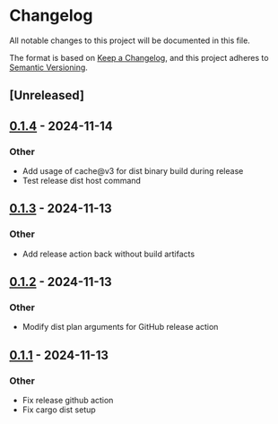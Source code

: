 # Changelog

All notable changes to this project will be documented in this file.

The format is based on [Keep a Changelog](https://keepachangelog.com/en/1.0.0/),
and this project adheres to [Semantic Versioning](https://semver.org/spec/v2.0.0.html).

## [Unreleased]

## [0.1.4](https://github.com/endoze/axum-rails-cookie/compare/v0.1.3...v0.1.4) - 2024-11-14

### Other

- Add usage of cache@v3 for dist binary build during release
- Test release dist host command

## [0.1.3](https://github.com/endoze/axum-rails-cookie/compare/v0.1.2...v0.1.3) - 2024-11-13

### Other

- Add release action back without build artifacts

## [0.1.2](https://github.com/endoze/axum-rails-cookie/compare/v0.1.1...v0.1.2) - 2024-11-13

### Other

- Modify dist plan arguments for GitHub release action

## [0.1.1](https://github.com/endoze/axum-rails-cookie/compare/v0.1.0...v0.1.1) - 2024-11-13

### Other

- Fix release github action
- Fix cargo dist setup
